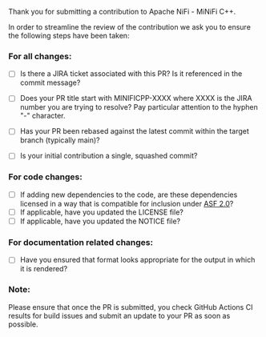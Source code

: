 Thank you for submitting a contribution to Apache NiFi - MiNiFi C++.

In order to streamline the review of the contribution we ask you
to ensure the following steps have been taken:

### For all changes:
- [ ] Is there a JIRA ticket associated with this PR? Is it referenced
     in the commit message?

- [ ] Does your PR title start with MINIFICPP-XXXX where XXXX is the JIRA number you are trying to resolve? Pay particular attention to the hyphen "-" character.

- [ ] Has your PR been rebased against the latest commit within the target branch (typically main)?

- [ ] Is your initial contribution a single, squashed commit?

### For code changes:
- [ ] If adding new dependencies to the code, are these dependencies licensed in a way that is compatible for inclusion under [ASF 2.0](http://www.apache.org/legal/resolved.html#category-a)?
- [ ] If applicable, have you updated the LICENSE file?
- [ ] If applicable, have you updated the NOTICE file?

### For documentation related changes:
- [ ] Have you ensured that format looks appropriate for the output in which it is rendered?

### Note:
Please ensure that once the PR is submitted, you check GitHub Actions CI results for build issues and submit an update to your PR as soon as possible.
